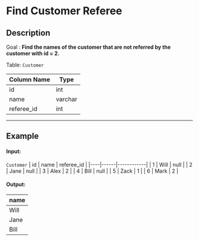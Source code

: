 # Find Customer Referee

## Description

Goal : **Find the names of the customer that are not referred by the customer with id = 2.**

Table: `Customer`

| Column Name | Type    |
|-------------|---------|
| id          | int     |
| name        | varchar |
| referee_id  | int     |

---

## Example

#### Input:

`Customer`
| id | name | referee_id |
|----|------|------------|
| 1  | Will | null       |
| 2  | Jane | null       |
| 3  | Alex | 2          |
| 4  | Bill | null       |
| 5  | Zack | 1          |
| 6  | Mark | 2          |

#### Output: 
| name |
|------|
| Will |
| Jane |
| Bill |